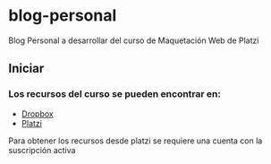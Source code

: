 # blog-personal
Blog Personal a desarrollar del curso de Maquetación Web de Platzi

## Iniciar


### Los recursos del curso se pueden encontrar en:
* [Dropbox](https://www.dropbox.com/sh/skwiu9gqkr2j6yb/AABmvWbUcTgDnr1m0U1RlcLBa?dl=0)
* [Platzi](https://platzi.com/clases/1744-practico-css/24712-diseno-del-proyecto/)

Para obtener los recursos desde platzi se requiere una cuenta con la suscripción activa
